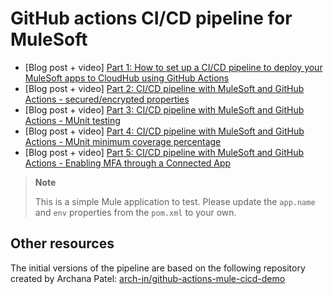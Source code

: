 # GitHub actions CI/CD pipeline for MuleSoft

- [Blog post + video] [Part 1: How to set up a CI/CD pipeline to deploy your MuleSoft apps to CloudHub using GitHub Actions](https://www.prostdev.com/post/how-to-set-up-a-ci-cd-pipeline-to-deploy-your-mulesoft-apps-to-cloudhub-using-github-actions)
- [Blog post + video] [Part 2: CI/CD pipeline with MuleSoft and GitHub Actions - secured/encrypted properties](https://www.prostdev.com/post/part-2-ci-cd-pipeline-with-mulesoft-and-github-actions-secured-encrypted-properties)
- [Blog post + video] [Part 3: CI/CD pipeline with MuleSoft and GitHub Actions - MUnit testing](https://www.prostdev.com/post/part-3-ci-cd-pipeline-with-mulesoft-and-github-actions-munit-testing)
- [Blog post + video] [Part 4: CI/CD pipeline with MuleSoft and GitHub Actions - MUnit minimum coverage percentage](https://www.prostdev.com/post/part-4-ci-cd-pipeline-with-mulesoft-and-github-actions-munit-minimum-coverage-percentage)
- [Blog post + video] [Part 5: CI/CD pipeline with MuleSoft and GitHub Actions - Enabling MFA through a Connected App](https://www.prostdev.com/post/part-5-ci-cd-pipeline-with-mulesoft-and-github-actions-enabling-mfa-through-a-connected-app)

> **Note**
> 
> This is a simple Mule application to test. Please update the `app.name` and `env` properties from the `pom.xml` to your own.

## Other resources

The initial versions of the pipeline are based on the following repository created by Archana Patel: [arch-jn/github-actions-mule-cicd-demo](https://github.com/arch-jn/github-actions-mule-cicd-demo)